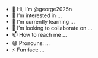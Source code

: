 - 👋 Hi, I’m @george2025n
- 👀 I’m interested in ...
- 🌱 I’m currently learning ...
- 💞️ I’m looking to collaborate on ...
- 📫 How to reach me ...
- 😄 Pronouns: ...
- ⚡ Fun fact: ...

<!---
george2025n/george2025n is a ✨ special ✨ repository because its `README.md` (this file) appears on your GitHub profile.
You can click the Preview link to take a look at your changes.
--->
